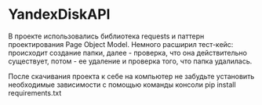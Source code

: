# YandexDiskAPI
В проекте использовались библиотека requests и паттерн проектирования Page Object Model.
Немного расширил тест-кейс: происходит создание папки, далее - проверка, что она действительно существует, потом - ее удаление и проверка того, что папка удалилась.

После скачивания проекта к себе на компьютер не забудьте установить необходимые зависимости с помощью команды консоли pip install requirements.txt

